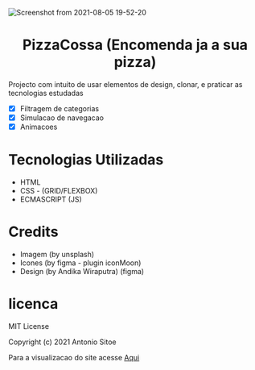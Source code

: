 
![Screenshot from 2021-08-05 19-52-20](https://user-images.githubusercontent.com/72309855/128404694-60d5fac3-35c1-4a96-b065-d412a6c572f0.png)


<h1 align="center">PizzaCossa (Encomenda ja a sua pizza)</h1>
<p>Projecto com intuito de usar elementos de design, clonar, e praticar as tecnologias estudadas </p>


- [x] Filtragem de categorias
- [x] Simulacao de navegacao
- [x] Animacoes 

# Tecnologias Utilizadas

- HTML
- CSS - (GRID/FLEXBOX)
- ECMASCRIPT (JS)


# Credits

 - Imagem (by unsplash)
 - Icones (by figma - plugin iconMoon)
 - Design (by Andika Wiraputra) (figma)

# licenca
MIT License

Copyright (c) 2021 Antonio Sitoe

Para a visualizacao do site acesse <a href="https://antonio-sitoe.github.io/pizzaCossa/">Aqui</a>
